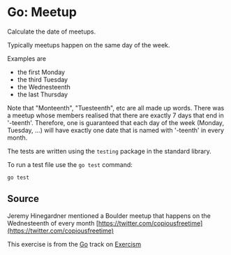 # Go: Meetup

Calculate the date of meetups.

Typically meetups happen on the same day of the week.

Examples are

- the first Monday
- the third Tuesday
- the Wednesteenth
- the last Thursday

Note that "Monteenth", "Tuesteenth", etc are all made up words. There
was a meetup whose members realised that there are exactly 7 days that
end in '-teenth'. Therefore, one is guaranteed that each day of the week
(Monday, Tuesday, ...) will have exactly one date that is named with '-teenth'
in every month.

The tests are written using the `testing` package in the standard library.

To run a test file use the `go test` command:

    go test

## Source

Jeremy Hinegardner mentioned a Boulder meetup that happens on the Wednesteenth of every month [https://twitter.com/copiousfreetime](https://twitter.com/copiousfreetime)

This exercise is from the [Go][go] track on [Exercism][exercism]

[exercism]: http://exercism.io
[go]: http://exercism.io/languages/go



